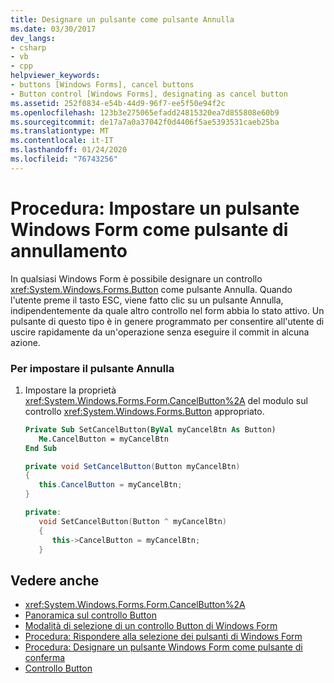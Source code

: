```yaml
---
title: Designare un pulsante come pulsante Annulla
ms.date: 03/30/2017
dev_langs:
- csharp
- vb
- cpp
helpviewer_keywords:
- buttons [Windows Forms], cancel buttons
- Button control [Windows Forms], designating as cancel button
ms.assetid: 252f0834-e54b-44d9-96f7-ee5f50e94f2c
ms.openlocfilehash: 123b3e275065efadd24815320ea7d855808e60b9
ms.sourcegitcommit: de17a7a0a37042f0d4406f5ae5393531caeb25ba
ms.translationtype: MT
ms.contentlocale: it-IT
ms.lasthandoff: 01/24/2020
ms.locfileid: "76743256"
---
```

# <a name="how-to-designate-a-windows-forms-button-as-the-cancel-button"></a>Procedura: Impostare un pulsante Windows Form come pulsante di annullamento
In qualsiasi Windows Form è possibile designare un controllo <xref:System.Windows.Forms.Button> come pulsante Annulla. Quando l'utente preme il tasto ESC, viene fatto clic su un pulsante Annulla, indipendentemente da quale altro controllo nel form abbia lo stato attivo. Un pulsante di questo tipo è in genere programmato per consentire all'utente di uscire rapidamente da un'operazione senza eseguire il commit in alcuna azione.  
  
### <a name="to-designate-the-cancel-button"></a>Per impostare il pulsante Annulla  
  
1. Impostare la proprietà <xref:System.Windows.Forms.Form.CancelButton%2A> del modulo sul controllo <xref:System.Windows.Forms.Button> appropriato.  
  
    ```vb  
    Private Sub SetCancelButton(ByVal myCancelBtn As Button)  
       Me.CancelButton = myCancelBtn  
    End Sub  
    ```  
  
    ```csharp  
    private void SetCancelButton(Button myCancelBtn)  
    {  
       this.CancelButton = myCancelBtn;  
    }  
    ```  
  
    ```cpp  
    private:  
       void SetCancelButton(Button ^ myCancelBtn)  
       {  
          this->CancelButton = myCancelBtn;  
       }  
    ```  
  
## <a name="see-also"></a>Vedere anche

- <xref:System.Windows.Forms.Form.CancelButton%2A>
- [Panoramica sul controllo Button](button-control-overview-windows-forms.md)
- [Modalità di selezione di un controllo Button di Windows Form](ways-to-select-a-windows-forms-button-control.md)
- [Procedura: Rispondere alla selezione dei pulsanti di Windows Form](how-to-respond-to-windows-forms-button-clicks.md)
- [Procedura: Designare un pulsante Windows Form come pulsante di conferma](how-to-designate-a-windows-forms-button-as-the-accept-button.md)
- [Controllo Button](button-control-windows-forms.md)
